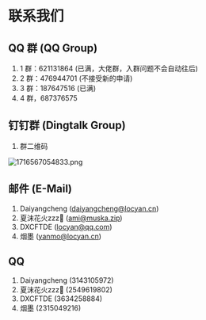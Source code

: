 # 联系我们

## QQ 群 (QQ Group)

1. 1 群：621131864 (已满，大佬群，入群问题不会自动往后)
2. 2 群：476944701 (不接受新的申请)
3. 3 群：187647516 (已满)
4. 4 群，687376575

## 钉钉群 (Dingtalk Group)

1. 群二维码

![1716567054833.png](https://alist.locyan.cn/p/pics/docs/2024/05/25/1716567054833.png)

## 邮件 (E-Mail)

1. Daiyangcheng (<daiyangcheng@locyan.cn>)
2. 夏沫花火zzz🌙 (<ami@muska.zip>)
3. DXCFTDE (<locyan@qq.com>)
4. 烟墨 (<yanmo@locyan.cn>)

## QQ

1. Daiyangcheng (3143105972)
2. 夏沫花火zzz🌙 (2549619802)
3. DXCFTDE (3634258884)
4. 烟墨 (2315049216)
